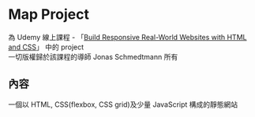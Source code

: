 # Map Project

為 Udemy 線上課程 - 「[Build Responsive Real-World Websites with HTML and CSS](https://www.udemy.com/course/design-and-develop-a-killer-website-with-html5-and-css3/ '課程連結')」
中的 project  
一切版權歸於該課程的導師 Jonas Schmedtmann 所有

## 內容

一個以 HTML, CSS(flexbox, CSS grid)及少量 JavaScript 構成的靜態網站
